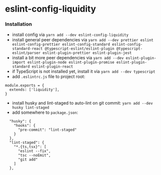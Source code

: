 # eslint-config-liquidity

### Installation

- install config via `yarn add --dev eslint-config-liquidity`
- install general peer dependencies via `yarn add --dev prettier eslint eslint-config-prettier eslint-config-standard eslint-config-standard-react @typescript-eslint/eslint-plugin @typescript-eslint/parser eslint-plugin-prettier eslint-plugin-jest`
- install a bit more peer dependencies via `yarn add --dev eslint-plugin-import eslint-plugin-node eslint-plugin-promise eslint-plugin-standard eslint-plugin-react`
- if TypeScript is not installed yet, install it via `yarn add --dev typescript`
- add `.eslintrc.js` file to project root:
```
module.exports = {
  extends: ['liquidity'],
}
```
- install husky and lint-staged to auto-lint on git commit: `yarn add --dev husky lint-staged`
- add somewhere to `package.json`:
```
  "husky": {
    "hooks": {
      "pre-commit": "lint-staged"
    }
  },
  "lint-staged": {
    "*.{ts,tsx}": [
      "eslint --fix",
      "tsc --noEmit",
      "git add"
    ]
  }, 
```
